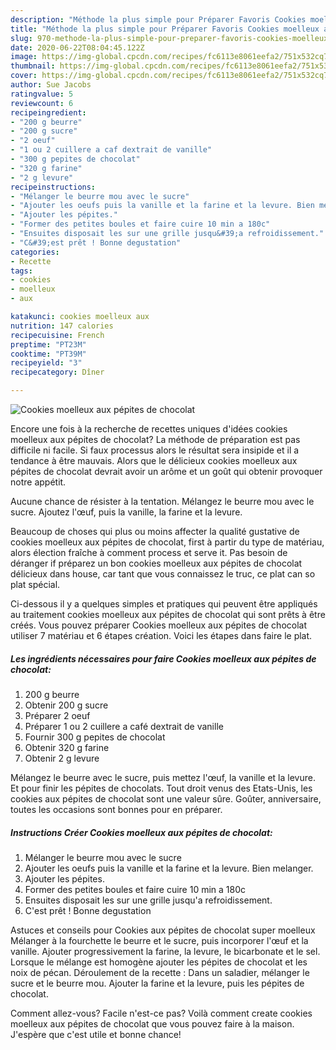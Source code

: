 ```yaml
---
description: "Méthode la plus simple pour Préparer Favoris Cookies moelleux aux pépites de chocolat"
title: "Méthode la plus simple pour Préparer Favoris Cookies moelleux aux pépites de chocolat"
slug: 970-methode-la-plus-simple-pour-preparer-favoris-cookies-moelleux-aux-pepites-de-chocolat
date: 2020-06-22T08:04:45.122Z
image: https://img-global.cpcdn.com/recipes/fc6113e8061eefa2/751x532cq70/cookies-moelleux-aux-pepites-de-chocolat-photo-principale-de-la-recette.jpg
thumbnail: https://img-global.cpcdn.com/recipes/fc6113e8061eefa2/751x532cq70/cookies-moelleux-aux-pepites-de-chocolat-photo-principale-de-la-recette.jpg
cover: https://img-global.cpcdn.com/recipes/fc6113e8061eefa2/751x532cq70/cookies-moelleux-aux-pepites-de-chocolat-photo-principale-de-la-recette.jpg
author: Sue Jacobs
ratingvalue: 5
reviewcount: 6
recipeingredient:
- "200 g beurre"
- "200 g sucre"
- "2 oeuf"
- "1 ou 2 cuillere a caf dextrait de vanille"
- "300 g pepites de chocolat"
- "320 g farine"
- "2 g levure"
recipeinstructions:
- "Mélanger le beurre mou avec le sucre"
- "Ajouter les oeufs puis la vanille et la farine et la levure. Bien melanger."
- "Ajouter les pépites."
- "Former des petites boules et faire cuire 10 min a 180c"
- "Ensuites disposait les sur une grille jusqu&#39;a refroidissement."
- "C&#39;est prêt ! Bonne degustation"
categories:
- Recette
tags:
- cookies
- moelleux
- aux

katakunci: cookies moelleux aux 
nutrition: 147 calories
recipecuisine: French
preptime: "PT23M"
cooktime: "PT39M"
recipeyield: "3"
recipecategory: Dîner

---
```



![Cookies moelleux aux pépites de chocolat](https://img-global.cpcdn.com/recipes/fc6113e8061eefa2/751x532cq70/cookies-moelleux-aux-pepites-de-chocolat-photo-principale-de-la-recette.jpg)

Encore une fois à la recherche de recettes uniques d'idées cookies moelleux aux pépites de chocolat? La méthode de préparation est pas difficile ni facile. Si faux processus alors le résultat sera insipide et il a tendance à être mauvais. Alors que le délicieux cookies moelleux aux pépites de chocolat devrait avoir un arôme et un goût qui obtenir provoquer notre appétit.

Aucune chance de résister à la tentation. Mélangez le beurre mou avec le sucre. Ajoutez l&#39;œuf, puis la vanille, la farine et la levure.

Beaucoup de choses qui plus ou moins affecter la qualité gustative de cookies moelleux aux pépites de chocolat, first à partir du type de matériau, alors élection fraîche à comment process et serve it. Pas besoin de déranger if préparez un bon cookies moelleux aux pépites de chocolat délicieux dans house, car tant que vous connaissez le truc, ce plat can so plat spécial.


Ci-dessous il y a quelques simples et pratiques qui peuvent être appliqués au traitement cookies moelleux aux pépites de chocolat qui sont prêts à être créés. Vous pouvez préparer Cookies moelleux aux pépites de chocolat utiliser 7 matériau et 6 étapes création. Voici les étapes dans faire le plat.

<!--inarticleads1-->

##### Les ingrédients nécessaires pour faire Cookies moelleux aux pépites de chocolat:

1.  200 g beurre
1. Obtenir 200 g sucre
1. Préparer 2 oeuf
1. Préparer 1 ou 2 cuillere a café dextrait de vanille
1. Fournir 300 g pepites de chocolat
1. Obtenir 320 g farine
1. Obtenir 2 g levure


Mélangez le beurre avec le sucre, puis mettez l&#39;œuf, la vanille et la levure. Et pour finir les pépites de chocolats. Tout droit venus des Etats-Unis, les cookies aux pépites de chocolat sont une valeur sûre. Goûter, anniversaire, toutes les occasions sont bonnes pour en préparer. 

<!--inarticleads2-->

##### Instructions Créer Cookies moelleux aux pépites de chocolat:

1. Mélanger le beurre mou avec le sucre
1. Ajouter les oeufs puis la vanille et la farine et la levure. Bien melanger.
1. Ajouter les pépites.
1. Former des petites boules et faire cuire 10 min a 180c
1. Ensuites disposait les sur une grille jusqu&#39;a refroidissement.
1. C&#39;est prêt ! Bonne degustation


Astuces et conseils pour Cookies aux pépites de chocolat super moelleux Mélanger à la fourchette le beurre et le sucre, puis incorporer l&#39;œuf et la vanille. Ajouter progressivement la farine, la levure, le bicarbonate et le sel. Lorsque le mélange est homogène ajouter les pépites de chocolat et les noix de pécan. Déroulement de la recette : Dans un saladier, mélanger le sucre et le beurre mou. Ajouter la farine et la levure, puis les pépites de chocolat. 


Comment allez-vous? Facile n'est-ce pas? Voilà comment create cookies moelleux aux pépites de chocolat que vous pouvez faire à la maison. J'espère que c'est utile et bonne chance!

